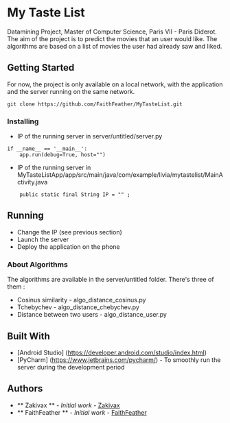 # My Taste List

Datamining Project, Master of Computer Science, Paris VII - Paris Diderot. The aim of the project is to predict the movies that an user would like. The algorithms are based on a list of movies the user had already saw and liked.

## Getting Started

For now, the project is only available on a local network, with the application and the server running on the same network. 

``` 
git clone https://github.com/FaithFeather/MyTasteList.git
```

### Installing

* IP of the running server in server/untitled/server.py
```
if __name__ == '__main__':
    app.run(debug=True, host="")
```

* IP of the running server in MyTasteListApp/app/src/main/java/com/example/livia/mytastelist/MainActivity.java
```
    public static final String IP = "" ;
```

## Running 

* Change the IP (see previous section)
* Launch the server
* Deploy the application on the phone

### About Algorithms

The algorithms are available in the server/untitled folder. There's three of them : 

* Cosinus similarity - algo_distance_cosinus.py
* Tchebychev - algo_distance_chebychev.py
* Distance between two users - algo_distance_user.py

## Built With

* [Android Studio] (https://developer.android.com/studio/index.html)
* [PyCharm] (https://www.jetbrains.com/pycharm/) - To smoothly run the server during the development period

## Authors

* ** Zakivax **	- *Initial work* - [Zakivax](https://github.com/zakivax)
* ** FaithFeather ** - *Initial work* - [FaithFeather](https://github.com/FaithFeather)

